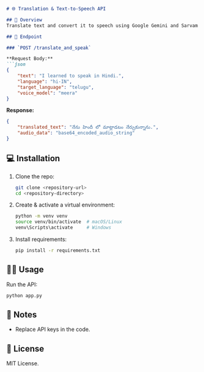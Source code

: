 ```markdown
# 🌐 Translation & Text-to-Speech API

## 📜 Overview
Translate text and convert it to speech using Google Gemini and Sarvam AI.

## 🚀 Endpoint

### `POST /translate_and_speak`

**Request Body:**
```json
{
    "text": "I learned to speak in Hindi.",
    "language": "hi-IN",
    "target_language": "telugu",
    "voice_model": "meera"
}
```

**Response:**
```json
{
    "translated_text": "నేను హిందీ లో మాట్లాడటం నేర్చుకున్నాను.",
    "audio_data": "base64_encoded_audio_string"
}
```

## 💻 Installation

1. Clone the repo:
   ```bash
   git clone <repository-url>
   cd <repository-directory>
   ```
2. Create & activate a virtual environment:
   ```bash
   python -m venv venv
   source venv/bin/activate  # macOS/Linux
   venv\Scripts\activate     # Windows
   ```
3. Install requirements:
   ```bash
   pip install -r requirements.txt
   ```

## 🏃‍♂️ Usage

Run the API:
```bash
python app.py
```

## 🔑 Notes
- Replace API keys in the code.

## 📄 License
MIT License.
```
